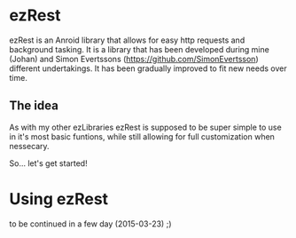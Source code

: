 # ezRest
ezRest is an Anroid library that allows for easy http requests and background tasking. It is a library that has been developed during mine (Johan) and Simon Evertssons (https://github.com/SimonEvertsson) different undertakings. It has been gradually improved to fit new needs over time.

## The idea
As with my other ezLibraries ezRest is supposed to be super simple to use in it's most basic funtions, while still allowing for full customization when nessecary. 

So... let's get started!

# Using ezRest

to be continued in a few day (2015-03-23) ;)
